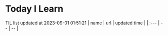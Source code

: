# Today I Learn 
TIL list updated at 2023-09-01 01:51:21
| name | url | updated time |
| :--- | -- | -- |
